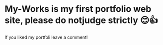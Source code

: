 # My-Works is my first portfolio web site, please do notjudge strictly 😊👍
If you liked my portfoli leave a comment!
